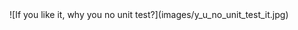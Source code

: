 <div class="center" markdown="1">
  ![If you like it, why you no unit test?](images/y_u_no_unit_test_it.jpg)
</div>
